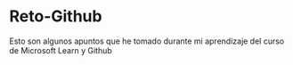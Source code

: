 # Reto-Github
Esto son algunos apuntos que he tomado durante mi aprendizaje del curso de Microsoft Learn y Github
